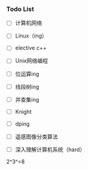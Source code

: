 ### Todo List

- [ ] 计算机网络
- [ ] Linux（ing）
- [ ] elective c++
- [ ] Unix网络编程
- [ ] 位运算ing
- [ ] 线段树ing
- [ ] 并查集ing
- [ ] Knight
- [ ] dping
- [ ] 遥感图像分类算法
- [ ] 深入理解计算机系统（hard）



2^3^=8